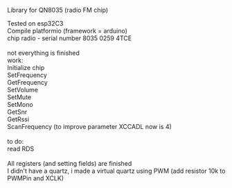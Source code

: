 Library for QN8035 (radio FM chip)

Tested on esp32C3<br>
Compile platformio (framework = arduino)<br>
chip radio - serial number 8035 0259 4TCE <br>
<br>
not everything is finished<br>
work:<br>
 Initialize chip<br>
 SetFrequency<br>
 GetFrequency<br>
 SetVolume<br>
 SetMute<br>
 SetMono<br>
 GetSnr<br>
 GetRssi<br>
 ScanFrequency (to improve parameter XCCADL now is 4)<br>
 <br>
 to do:<br>
 read RDS
 <br>
 <br>
All registers (and setting fields) are finished <br>
I didn't have a quartz, i made a virtual quartz using PWM (add resistor 10k to PWMPin and XCLK)

 
  
